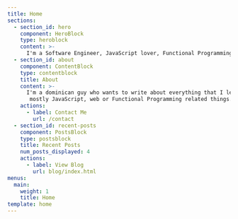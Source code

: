 ```yaml
---
title: Home
sections:
  - section_id: hero
    component: HeroBlock
    type: heroblock
    content: >-
      I'm a Software Engineer, JavaScript lover, Functional Programming enthusiastic and a person who loves Tech and stuff.
  - section_id: about
    component: ContentBlock
    type: contentblock
    title: About
    content: >-
      I'm a dominican guy who wants to write about everything that I learn during the course of my career as a Software Engineer,
       mostly JavaScript, web or Functional Programming related things.
    actions:
      - label: Contact Me
        url: /contact
  - section_id: recent-posts
    component: PostsBlock
    type: postsblock
    title: Recent Posts
    num_posts_displayed: 4
    actions:
      - label: View Blog
        url: blog/index.html
menus:
  main:
    weight: 1
    title: Home
template: home
---
```

